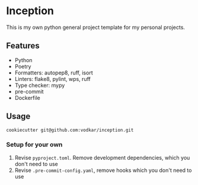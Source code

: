 # Inception

This is my own python general project template for my personal projects.

## Features

- Python
- Poetry
- Formatters: autopep8, ruff, isort
- Linters: flake8, pylint, wps, ruff
- Type checker: mypy
- pre-commit
- Dockerfile

## Usage

```shell
cookiecutter git@github.com:vodkar/inception.git
```

### Setup for your own

1. Revise `pyproject.toml`. Remove development dependencies, which you don't need to use
2. Revise `.pre-commit-config.yaml`, remove hooks which you don't need to use
